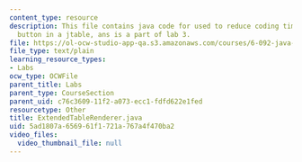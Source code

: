 ```yaml
---
content_type: resource
description: This file contains java code for used to reduce coding time for a colored
  button in a jtable, ans is a part of lab 3.
file: https://ol-ocw-studio-app-qa.s3.amazonaws.com/courses/6-092-java-preparation-for-6-170-january-iap-2006/5ad1807a656961f1721a767a4f470ba2_ExtendedTableRenderer.java
file_type: text/plain
learning_resource_types:
- Labs
ocw_type: OCWFile
parent_title: Labs
parent_type: CourseSection
parent_uid: c76c3609-11f2-a073-ecc1-fdfd622e1fed
resourcetype: Other
title: ExtendedTableRenderer.java
uid: 5ad1807a-6569-61f1-721a-767a4f470ba2
video_files:
  video_thumbnail_file: null
---
```

